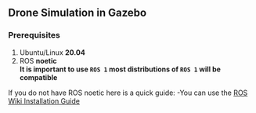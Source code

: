 ## Drone Simulation in Gazebo

### Prerequisites
1. Ubuntu/Linux **20.04**
2. ROS **noetic**  
**It is important to use `ROS 1` most distributions of `ROS 1` will be compatible**

If you do not have ROS noetic here is a quick guide:
-You can use the [ROS Wiki Installation Guide](https://wiki.ros.org/noetic/Installation/Ubuntu) 
